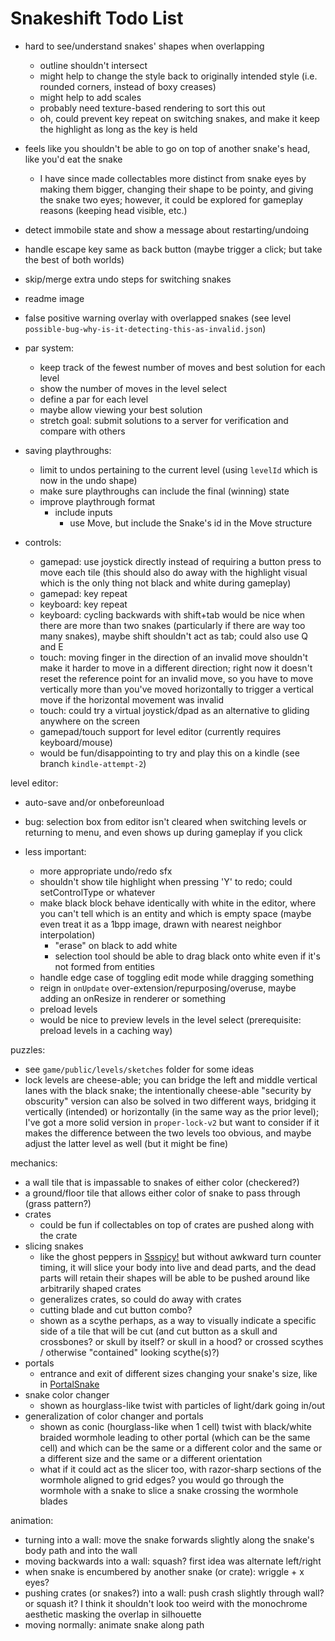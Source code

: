 # Snakeshift Todo List

- hard to see/understand snakes' shapes when overlapping
  - outline shouldn't intersect 
  - might help to change the style back to originally intended style (i.e. rounded corners, instead of boxy creases)
  - might help to add scales
  - probably need texture-based rendering to sort this out
  - oh, could prevent key repeat on switching snakes, and make it keep the highlight as long as the key is held
- feels like you shouldn't be able to go on top of another snake's head, like you'd eat the snake
  - I have since made collectables more distinct from snake eyes by making them bigger, changing their shape to be pointy, and giving the snake two eyes; however, it could be explored for gameplay reasons (keeping head visible, etc.)

- detect immobile state and show a message about restarting/undoing
- handle escape key same as back button (maybe trigger a click; but take the best of both worlds)
- skip/merge extra undo steps for switching snakes
- readme image
- false positive warning overlay with overlapped snakes (see level `possible-bug-why-is-it-detecting-this-as-invalid.json`)

- par system:
  - keep track of the fewest number of moves and best solution for each level
  - show the number of moves in the level select
  - define a par for each level
  - maybe allow viewing your best solution
  - stretch goal: submit solutions to a server for verification and compare with others

- saving playthroughs:
  - limit to undos pertaining to the current level (using `levelId` which is now in the undo shape)
  - make sure playthroughs can include the final (winning) state
  - improve playthrough format
    - include inputs
      - use Move, but include the Snake's id in the Move structure

- controls:
  - gamepad: use joystick directly instead of requiring a button press to move each tile (this should also do away with the highlight visual which is the only thing not black and white during gameplay)
  - gamepad: key repeat
  - keyboard: key repeat
  - keyboard: cycling backwards with shift+tab would be nice when there are more than two snakes (particularly if there are way too many snakes), maybe shift shouldn't act as tab; could also use Q and E
  - touch: moving finger in the direction of an invalid move shouldn't make it harder to move in a different direction; right now it doesn't reset the reference point for an invalid move, so you have to move vertically more than you've moved horizontally to trigger a vertical move if the horizontal movement was invalid
  - touch: could try a virtual joystick/dpad as an alternative to gliding anywhere on the screen
  - gamepad/touch support for level editor (currently requires keyboard/mouse)
  - would be fun/disappointing to try and play this on a kindle (see branch `kindle-attempt-2`)

level editor:
  - auto-save and/or onbeforeunload
  - bug: selection box from editor isn't cleared when switching levels or returning to menu, and even shows up during gameplay if you click

- less important:
  - more appropriate undo/redo sfx
  - shouldn't show tile highlight when pressing 'Y' to redo; could setControlType or whatever
  - make black block behave identically with white in the editor, where you can't tell which is an entity and which is empty space (maybe even treat it as a 1bpp image, drawn with nearest neighbor interpolation)
    - "erase" on black to add white
    - selection tool should be able to drag black onto white even if it's not formed from entities
  - handle edge case of toggling edit mode while dragging something
  - reign in `onUpdate` over-extension/repurposing/overuse, maybe adding an onResize in renderer or something
  - preload levels
  - would be nice to preview levels in the level select (prerequisite: preload levels in a caching way)

puzzles:
- see `game/public/levels/sketches` folder for some ideas
- lock levels are cheese-able; you can bridge the left and middle vertical lanes with the black snake; the intentionally cheese-able "security by obscurity" version can also be solved in two different ways, bridging it vertically (intended) or horizontally (in the same way as the prior level); I've got a more solid version in `proper-lock-v2` but want to consider if it makes the difference between the two levels too obvious, and maybe adjust the latter level as well (but it might be fine)

mechanics:
- a wall tile that is impassable to snakes of either color (checkered?)
- a ground/floor tile that allows either color of snake to pass through (grass pattern?)
- crates
  - could be fun if collectables on top of crates are pushed along with the crate
- slicing snakes
  - like the ghost peppers in [Ssspicy!](https://torcado.itch.io/ssspicy) but without awkward turn counter timing, it will slice your body into live and dead parts, and the dead parts will retain their shapes will be able to be pushed around like arbitrarily shaped crates
  - generalizes crates, so could do away with crates
  - cutting blade and cut button combo?
  - shown as a scythe perhaps, as a way to visually indicate a specific side of a tile that will be cut (and cut button as a skull and crossbones? or skull by itself? or skull in a hood? or crossed scythes / otherwise "contained" looking scythe(s)?)
- portals
  - entrance and exit of different sizes changing your snake's size, like in [PortalSnake](https://bcat112a.itch.io/portalsnake)
- snake color changer
  - shown as hourglass-like twist with particles of light/dark going in/out
- generalization of color changer and portals
  - shown as conic (hourglass-like when 1 cell) twist with black/white braided wormhole leading to other portal (which can be the same cell) and which can be the same or a different color and the same or a different size and the same or a different orientation
  - what if it could act as the slicer too, with razor-sharp sections of the wormhole aligned to grid edges? you would go through the wormhole with a snake to slice a snake crossing the wormhole blades

animation:
- turning into a wall: move the snake forwards slightly along the snake's body path and into the wall
- moving backwards into a wall: squash? first idea was alternate left/right
- when snake is encumbered by another snake (or crate): wriggle + x eyes?
- pushing crates (or snakes?) into a wall: push crash slightly through wall? or squash it? I think it shouldn't look too weird with the monochrome aesthetic masking the overlap in silhouette  
- moving normally: animate snake along path

